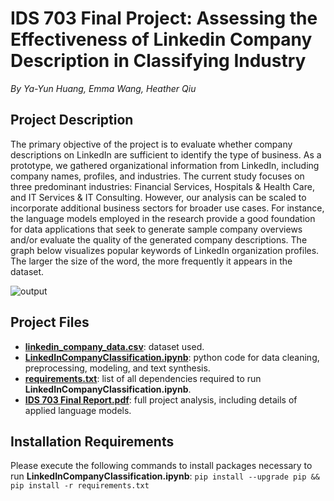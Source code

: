 # IDS 703 Final Project: Assessing the Effectiveness of Linkedin Company Description in Classifying Industry
*By Ya-Yun Huang, Emma Wang, Heather Qiu*

## Project Description

The primary objective of the project is to evaluate whether company descriptions on LinkedIn are sufficient to identify the type of business. As a prototype, we gathered organizational information from LinkedIn, including company names, profiles, and industries. The current study focuses on three predominant industries: Financial Services, Hospitals & Health Care, and IT Services & IT Consulting. However, our analysis can be scaled to incorporate additional business sectors for broader use cases. For instance, the language models employed in the research provide a good foundation for data applications that seek to generate sample company overviews and/or evaluate the quality of the generated company descriptions. The graph below visualizes popular keywords of LinkedIn organization profiles. The larger the size of the word, the more frequently it appears in the dataset.

![output](https://user-images.githubusercontent.com/105904149/210687903-040ad67a-8c92-4df7-99fd-106d90ad151d.png)

## Project Files
* [**linkedin_company_data.csv**](linkedin_company_data.csv): dataset used.
* [**LinkedInCompanyClassification.ipynb**](LinkedInCompanyClassification_synth.ipynb): python code for data cleaning, preprocessing, modeling, and text synthesis.  
* [**requirements.txt**](requirements.txt): list of all dependencies required to run **LinkedInCompanyClassification.ipynb**.  
* [**IDS 703 Final Report.pdf**](https://github.com/heath3rq/NLP_Company-Industry-Classification/blob/d981c984ef420f2f0631889a3a0f5ed0f4bb2aa4/IDS%20703%20Final%20Project%20Report.pdf): full project analysis, including details of applied language models. 

## Installation Requirements
Please execute the following commands to install packages necessary to run **LinkedInCompanyClassification.ipynb**: 
```pip install --upgrade pip && pip install -r requirements.txt```
